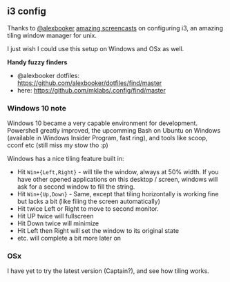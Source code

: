 ## i3 config

Thanks to [@alexbooker](https://github.com/alexbooker) [amazing screencasts](https://www.youtube.com/channel/UCcQsDUZiK1GWDcP7BpVO_kw) on configuring i3, an amazing tiling window manager for unix.

I just wish I could use this setup on Windows and OSx as well.

**Handy fuzzy finders**

- @alexbooker dotfiles: https://github.com/alexbooker/dotfiles/find/master
- here: https://github.com/mklabs/.config/find/master

### Windows 10 note

Windows 10 became a very capable environment for development. Powershell greatly improved,
the upcomming Bash on Ubuntu on Windows (available in Windows Insider Program, fast ring),
and tools like scoop, cconf etc (still miss my stow tho :p)

Windows has a nice tiling feature built in:

- Hit `Win+{Left,Right}` - will tile the window, always at 50% width. If you have other opened applications on this desktop / screen, windows will ask for a second window to fill the string.
- Hit `Win+{Up,Down}` - Same, except that tiling horizontally is working fine but lacks a bit (like filing the screen automatically)
- Hit twice Left or Right to move to second monitor.
- Hit UP twice will fullscreen
- Hit Down twice will minimize
- Hit Left then Right will set the window to its original state
- etc. will complete a bit more later on

### OSx

I have yet to try the latest version (Captain?), and see how tiling works.
